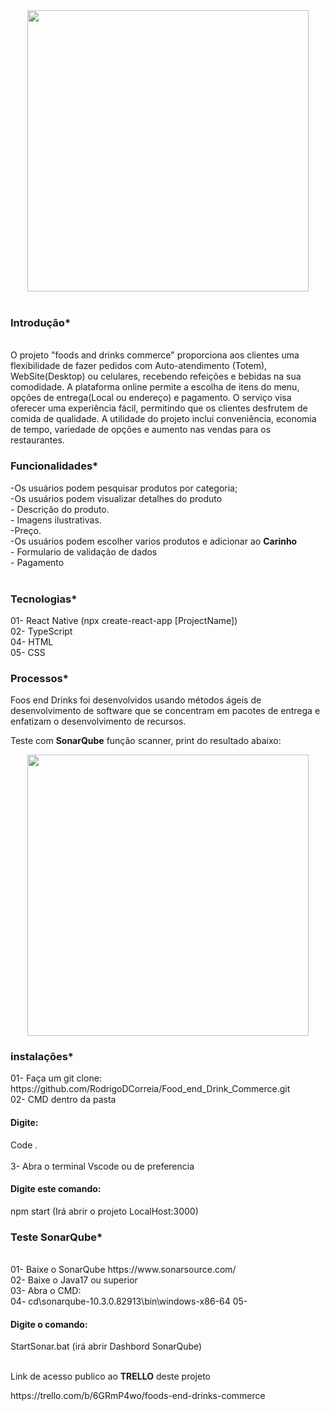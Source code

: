 <div align="center">
<img src="https://github.com/RodrigoDCorreia/Food_end_Drink_Commerce/assets/66848022/09fa6501-0dfa-41e1-9dd1-0616152e9859" width="450px" />
</div>
<br>
<h3>Introdução*</h3>
<br>
O projeto "foods and drinks commerce" proporciona aos clientes uma flexibilidade de fazer pedidos  com Auto-atendimento (Totem), WebSite(Desktop) ou celulares, recebendo refeições e bebidas na sua comodidade. A plataforma online permite a escolha de itens do menu, opções de entrega(Local ou endereço) e pagamento. O serviço visa oferecer uma experiência fácil, permitindo que os clientes desfrutem de comida de qualidade. A utilidade do projeto inclui conveniência, economia de tempo, variedade de opções e aumento nas vendas para os restaurantes.

<h3>Funcionalidades*</h3>
-Os usuários podem pesquisar produtos por categoria;<br>
-Os usuários podem visualizar detalhes do produto<br>
  - Descrição do produto.<br>
  - Imagens ilustrativas.<br>
  -Preço.<br>
-Os usuários podem escolher varios produtos e adicionar ao <strong>Carinho</strong><br>
- Formulario de validação de dados<br>
- Pagamento<br><br>
<h3>Tecnologias*</h3>

01- React Native (npx create-react-app [ProjectName])<br>
02- TypeScript<br>
04- HTML<br>
05- CSS
<h3>Processos*</h3>
<p>Foos end Drinks foi desenvolvidos usando métodos ágeis de desenvolvimento de software que se concentram em pacotes de entrega e enfatizam o desenvolvimento de recursos.</p>
<p>Teste com <strong>SonarQube</strong> função scanner, print do resultado abaixo:</p>
<div align="center">
<img src="https://github.com/RodrigoDCorreia/Food_end_Drink_Commerce/assets/66848022/90d11a89-e0e8-4df2-a145-ec93a4e82364" width="450px" />
</div>

<h3>instalações*</h3>
01- Faça um git clone: https://github.com/RodrigoDCorreia/Food_end_Drink_Commerce.git<br>
02- CMD dentro da pasta<br>
<h4>Digite:</h4>Code . <br><br>
3- Abra o terminal Vscode ou de preferencia
<h4>Digite este comando:</h4>
npm start (Irá abrir o projeto LocalHost:3000)<br>

<h3>Teste SonarQube*</h3><br>
01- Baixe o SonarQube <a>https://www.sonarsource.com/</a><br>
02- Baixe o Java17 ou superior<br>
03- Abra o CMD: <br>
04- cd\sonarqube-10.3.0.82913\bin\windows-x86-64
05- <h4>Digite o comando: </h4>
StartSonar.bat (irá abrir Dashbord SonarQube)<br>
<br>
<p>Link de acesso publico ao <strong>TRELLO</strong> deste projeto </p>
https://trello.com/b/6GRmP4wo/foods-end-drinks-commerce
